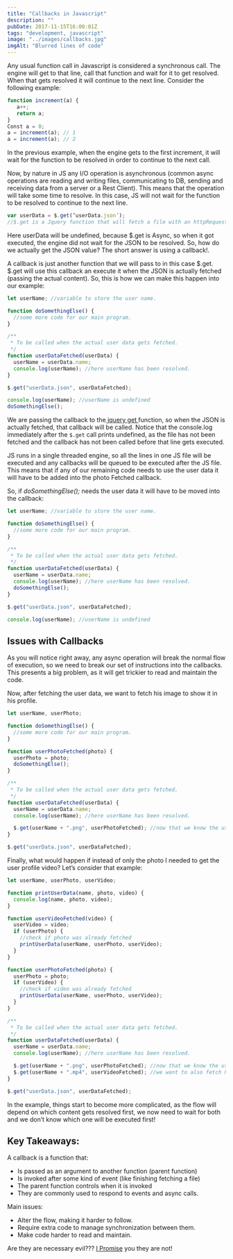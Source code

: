 ```yaml
---
title: "Callbacks in Javascript"
description: ""
pubDate: 2017-11-15T16:00:01Z
tags: "development, javascript"
image: "../images/callbacks.jpg"
imgAlt: "Blurred lines of code"
---
```


Any usual function call in Javascript is considered a synchronous call. The engine will get to that line, call that function and wait for it to get resolved. When that gets resolved it will continue to the next line. Consider the following example:

```js
function increment(a) {
   a++;
   return a;
}
Const a = 0;
a = increment(a); // 1
a = increment(a); // 2
```

In the previous example, when the engine gets to the first increment, it will wait for the function to be resolved in order to continue to the next call.

Now, by nature in JS any I/O operation is asynchronous (common async operations are reading and writing files, communicating to DB, sending and receiving data from a server or a Rest Client). This means that the operation will take some time to resolve. In this case, JS will not wait for the function to be resolved to continue to the next line.

```js
var userData = $.get(‘userData.json’);
//$.get is a Jquery function that will fetch a file with an httpRequest (Async op)
```

Here userData will be undefined, because \$.get is Async, so when it got executed, the engine did not wait for the JSON to be resolved. So, how do we actually get the JSON value? The short answer is using a callback!.

A callback is just another function that we will pass to in this case $.get. $.get will use this callback an execute it when the JSON is actually fetched (passing the actual content). So, this is how we can make this happen into our example:

```js
let userName; //variable to store the user name.

function doSomethingElse() {
  //some more code for our main program.
}

/**
 * To be called when the actual user data gets fetched.
 */
function userDataFetched(userData) {
  userName = userData.name;
  console.log(userName); //here userName has been resolved.
}

$.get("userData.json", userDataFetched);

console.log(userName); //userName is undefined
doSomethingElse();
```

We are passing the callback to the[ jquery get ](https://api.jquery.com/jquery.get/)function, so when the JSON is actually fetched, that callback will be called. Notice that the console.log immediately after the `$.get` call prints undefined, as the file has not been fetched and the callback has not been called before that line gets executed.

JS runs in a single threaded engine, so all the lines in one JS file will be executed and any callbacks will be queued to be executed after the JS file. This means that if any of our remaining code needs to use the user data it will have to be added into the photo Fetched callback.

So, if _doSomethingElse();_ needs the user data it will have to be moved into the callback:

```javascript
let userName; //variable to store the user name.

function doSomethingElse() {
  //some more code for our main program.
}

/**
 * To be called when the actual user data gets fetched.
 */
function userDataFetched(userData) {
  userName = userData.name;
  console.log(userName); //here userName has been resolved.
  doSomethingElse();
}

$.get("userData.json", userDataFetched);

console.log(userName); //userName is undefined
```

## Issues with Callbacks

As you will notice right away, any async operation will break the normal flow of execution, so we need to break our set of instructions into the callbacks. This presents a big problem, as it will get trickier to read and maintain the code.

Now, after fetching the user data, we want to fetch his image to show it in his profile.

```javascript
let userName, userPhoto;

function doSomethingElse() {
  //some more code for our main program.
}

function userPhotoFetched(photo) {
  userPhoto = photo;
  doSomethingElse();
}

/**
 * To be called when the actual user data gets fetched.
 */
function userDataFetched(userData) {
  userName = userData.name;
  console.log(userName); //here userName has been resolved.

  $.get(userName + ".png", userPhotoFetched); //now that we know the user name we can fetch the photo.
}

$.get("userData.json", userDataFetched);
```

Finally, what would happen if instead of only the photo I needed to get the user profile video? Let’s consider that example:

```javascript
let userName, userPhoto, userVideo;

function printUserData(name, photo, video) {
  console.log(name, photo, video);
}

function userVideoFetched(video) {
  userVideo = video;
  if (userPhoto) {
    //check if photo was already fetched
    printUserData(userName, userPhoto, userVideo);
  }
}

function userPhotoFetched(photo) {
  userPhoto = photo;
  if (userVideo) {
    //check if video was already fetched
    printUserData(userName, userPhoto, userVideo);
  }
}

/**
 * To be called when the actual user data gets fetched.
 */
function userDataFetched(userData) {
  userName = userData.name;
  console.log(userName); //here userName has been resolved.

  $.get(userName + ".png", userPhotoFetched); //now that we know the user name we can fetch the photo.
  $.get(userName + ".mp4", userVideoFetched); //we want to also fetch his video.
}

$.get("userData.json", userDataFetched);
```

In the example, things start to become more complicated, as the flow will depend on which content gets resolved first, we now need to wait for both and we don’t know which one will be executed first!

## Key Takeaways:

A callback is a function that:

- Is passed as an argument to another function (parent function)
- Is invoked after some kind of event (like finishing fetching a file)
- The parent function controls when it is invoked
- They are commonly used to respond to events and async calls.

Main issues:

- Alter the flow, making it harder to follow.
- Require extra code to manage synchronization between them.
- Make code harder to read and maintain.

Are they are necessary evil??? [I Promise](/post/javascript-as-promised/) you they are not!
